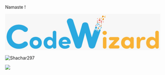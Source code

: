 Namaste !

<img src="./cw.png">

![Shachar297](https://bit.ly/3gj8mnc)

[<img src="https://raw.githubusercontent.com/Shachar297/Shachar297/main/profile-views.svg" height="50"/>](https://github.com/[Shachar297)
